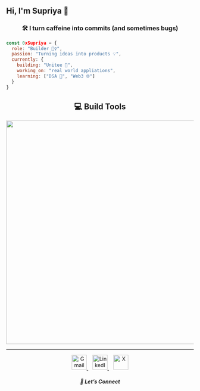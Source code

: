 ## Hi, I'm Supriya 👋
<h3 align="center">🛠️ I turn caffeine into commits (and sometimes bugs)</h3>

```js
const 0xSupriya = {
  role: "Builder 👷‍♀️",
  passion: "Turning ideas into products 💡",
  currently: {
    building: "Unitee 🚀",
    working_on: "real world appliations",
    learning: ["DSA 🧠", "Web3 🌐"]
  }
}
```
<h2 align="center">💻 Build Tools</h2>
<p align="center">
  <img src="https://skillicons.dev/icons?i=html,css,tailwind,react,nextjs,nodejs,express,nestjs,js,ts,cpp,java,python,git,github" width="600"/>
</p>
<hr/>
<p align="center">
<a href="mailto:0xsupriya@gmail.com">
    <img src="https://img.icons8.com/ios-filled/50/ffffff/gmail-new.png" alt="Gmail" width="40"/>
  </a>
  &nbsp;&nbsp;
  <a href="https://www.linkedin.com/in/supriyadn/">
    <img src="https://img.icons8.com/ios-filled/50/ffffff/linkedin.png" alt="LinkedIn" width="40"/>
  </a>
  &nbsp;&nbsp;
  <a href="https://x.com/iamsupriyadn">
    <img src="https://img.icons8.com/ios-filled/50/ffffff/twitterx--v1.png" alt="X" width="40"/>
  </a>
</p>
<h5 align="center">💬 Let’s Connect</h5>

